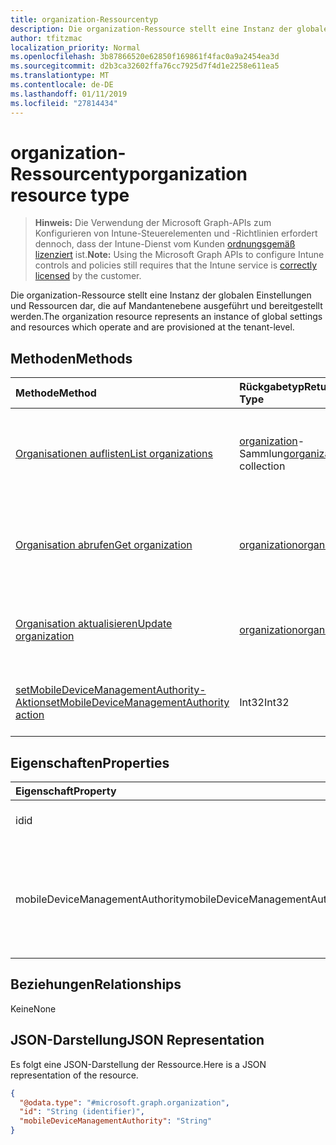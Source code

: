 ```yaml
---
title: organization-Ressourcentyp
description: Die organization-Ressource stellt eine Instanz der globalen Einstellungen und Ressourcen dar, die auf Mandantenebene ausgeführt und bereitgestellt werden.
author: tfitzmac
localization_priority: Normal
ms.openlocfilehash: 3b87866520e62850f169861f4fac0a9a2454ea3d
ms.sourcegitcommit: d2b3ca32602ffa76cc7925d7f4d1e2258e611ea5
ms.translationtype: MT
ms.contentlocale: de-DE
ms.lasthandoff: 01/11/2019
ms.locfileid: "27814434"
---
```

# <a name="organization-resource-type"></a><span data-ttu-id="84980-103">organization-Ressourcentyp</span><span class="sxs-lookup"><span data-stu-id="84980-103">organization resource type</span></span>

> <span data-ttu-id="84980-104">**Hinweis:** Die Verwendung der Microsoft Graph-APIs zum Konfigurieren von Intune-Steuerelementen und -Richtlinien erfordert dennoch, dass der Intune-Dienst vom Kunden [ordnungsgemäß lizenziert](https://go.microsoft.com/fwlink/?linkid=839381) ist.</span><span class="sxs-lookup"><span data-stu-id="84980-104">**Note:** Using the Microsoft Graph APIs to configure Intune controls and policies still requires that the Intune service is [correctly licensed](https://go.microsoft.com/fwlink/?linkid=839381) by the customer.</span></span>

<span data-ttu-id="84980-105">Die organization-Ressource stellt eine Instanz der globalen Einstellungen und Ressourcen dar, die auf Mandantenebene ausgeführt und bereitgestellt werden.</span><span class="sxs-lookup"><span data-stu-id="84980-105">The organization resource represents an instance of global settings and resources which operate and are provisioned at the tenant-level.</span></span>
## <a name="methods"></a><span data-ttu-id="84980-106">Methoden</span><span class="sxs-lookup"><span data-stu-id="84980-106">Methods</span></span>
|<span data-ttu-id="84980-107">Methode</span><span class="sxs-lookup"><span data-stu-id="84980-107">Method</span></span>|<span data-ttu-id="84980-108">Rückgabetyp</span><span class="sxs-lookup"><span data-stu-id="84980-108">Return Type</span></span>|<span data-ttu-id="84980-109">Beschreibung</span><span class="sxs-lookup"><span data-stu-id="84980-109">Description</span></span>|
|:---|:---|:---|
|[<span data-ttu-id="84980-110">Organisationen auflisten</span><span class="sxs-lookup"><span data-stu-id="84980-110">List organizations</span></span>](../api/intune-onboarding-organization-list.md)|<span data-ttu-id="84980-111">[organization](../resources/intune-onboarding-organization.md)-Sammlung</span><span class="sxs-lookup"><span data-stu-id="84980-111">[organization](../resources/intune-onboarding-organization.md) collection</span></span>|<span data-ttu-id="84980-112">Auflisten von Eigenschaften und Beziehungen der [organization](../resources/intune-onboarding-organization.md)-Objekte.</span><span class="sxs-lookup"><span data-stu-id="84980-112">List properties and relationships of the [organization](../resources/intune-onboarding-organization.md) objects.</span></span>|
|[<span data-ttu-id="84980-113">Organisation abrufen</span><span class="sxs-lookup"><span data-stu-id="84980-113">Get organization</span></span>](../api/intune-onboarding-organization-get.md)|[<span data-ttu-id="84980-114">organization</span><span class="sxs-lookup"><span data-stu-id="84980-114">organization</span></span>](../resources/intune-onboarding-organization.md)|<span data-ttu-id="84980-115">Dient zum Lesen der Eigenschaften und Beziehungen des [organization](../resources/intune-onboarding-organization.md)-Objekts.</span><span class="sxs-lookup"><span data-stu-id="84980-115">Read properties and relationships of the [organization](../resources/intune-onboarding-organization.md) object.</span></span>|
|[<span data-ttu-id="84980-116">Organisation aktualisieren</span><span class="sxs-lookup"><span data-stu-id="84980-116">Update organization</span></span>](../api/intune-onboarding-organization-update.md)|[<span data-ttu-id="84980-117">organization</span><span class="sxs-lookup"><span data-stu-id="84980-117">organization</span></span>](../resources/intune-onboarding-organization.md)|<span data-ttu-id="84980-118">Aktualisieren der Eigenschaften eines [organization](../resources/intune-onboarding-organization.md)-Objekts.</span><span class="sxs-lookup"><span data-stu-id="84980-118">Update the properties of a [organization](../resources/intune-onboarding-organization.md) object.</span></span>|
|[<span data-ttu-id="84980-119">setMobileDeviceManagementAuthority-Aktion</span><span class="sxs-lookup"><span data-stu-id="84980-119">setMobileDeviceManagementAuthority action</span></span>](../api/intune-onboarding-organization-setmobiledevicemanagementauthority.md)|<span data-ttu-id="84980-120">Int32</span><span class="sxs-lookup"><span data-stu-id="84980-120">Int32</span></span>|<span data-ttu-id="84980-121">Autorität für die Verwaltung mobiler Geräte festlegen</span><span class="sxs-lookup"><span data-stu-id="84980-121">Set mobile device management authority</span></span>|

## <a name="properties"></a><span data-ttu-id="84980-122">Eigenschaften</span><span class="sxs-lookup"><span data-stu-id="84980-122">Properties</span></span>
|<span data-ttu-id="84980-123">Eigenschaft</span><span class="sxs-lookup"><span data-stu-id="84980-123">Property</span></span>|<span data-ttu-id="84980-124">Typ</span><span class="sxs-lookup"><span data-stu-id="84980-124">Type</span></span>|<span data-ttu-id="84980-125">Beschreibung</span><span class="sxs-lookup"><span data-stu-id="84980-125">Description</span></span>|
|:---|:---|:---|
|<span data-ttu-id="84980-126">id</span><span class="sxs-lookup"><span data-stu-id="84980-126">id</span></span>|<span data-ttu-id="84980-127">String</span><span class="sxs-lookup"><span data-stu-id="84980-127">String</span></span>|<span data-ttu-id="84980-128">Die GUID für das Objekt.</span><span class="sxs-lookup"><span data-stu-id="84980-128">The GUID for the object.</span></span>|
|<span data-ttu-id="84980-129">mobileDeviceManagementAuthority</span><span class="sxs-lookup"><span data-stu-id="84980-129">mobileDeviceManagementAuthority</span></span>|[<span data-ttu-id="84980-130">mdmAuthority</span><span class="sxs-lookup"><span data-stu-id="84980-130">mdmAuthority</span></span>](../resources/intune-onboarding-mdmauthority.md)|<span data-ttu-id="84980-131">Autorität für die Verwaltung mobiler Geräte.</span><span class="sxs-lookup"><span data-stu-id="84980-131">Mobile device management authority.</span></span> <span data-ttu-id="84980-132">Mögliche Werte: `unknown`, `intune`, `sccm`, `office365`.</span><span class="sxs-lookup"><span data-stu-id="84980-132">Possible values are: `unknown`, `intune`, `sccm`, `office365`.</span></span>|

## <a name="relationships"></a><span data-ttu-id="84980-133">Beziehungen</span><span class="sxs-lookup"><span data-stu-id="84980-133">Relationships</span></span>
<span data-ttu-id="84980-134">Keine</span><span class="sxs-lookup"><span data-stu-id="84980-134">None</span></span>
## <a name="json-representation"></a><span data-ttu-id="84980-135">JSON-Darstellung</span><span class="sxs-lookup"><span data-stu-id="84980-135">JSON Representation</span></span>
<span data-ttu-id="84980-136">Es folgt eine JSON-Darstellung der Ressource.</span><span class="sxs-lookup"><span data-stu-id="84980-136">Here is a JSON representation of the resource.</span></span>
<!-- {
  "blockType": "resource",
  "keyProperty": "id",
  "@odata.type": "microsoft.graph.organization"
}
-->
``` json
{
  "@odata.type": "#microsoft.graph.organization",
  "id": "String (identifier)",
  "mobileDeviceManagementAuthority": "String"
}
```


<!-- {
  "type": "#page.annotation",
  "suppressions": [

"Warning: Resource microsoft.graph.organization is defined in multiple files: /api-reference/v1.0/resources/intune_onboarding_organization.md, /api-reference/v1.0/resources/organization.md",

"Warning: Schema type organization has a different BaseType value microsoft.graph.directoryObject than the documentation .",

"Warning: Schema type organization has a different OpenType value False than the documentation True.",

"Warning: Resource organization has multiple declarations with mismatched OpenType declarations."

  ],

}
-->

